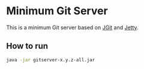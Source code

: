 Minimum Git Server
==================

This is a minimum Git server based on [JGit](https://eclipse.org/jgit/) and [Jetty](http://eclipse.org/jetty/).


## How to run

```bash
java -jar gitserver-x.y.z-all.jar
```
